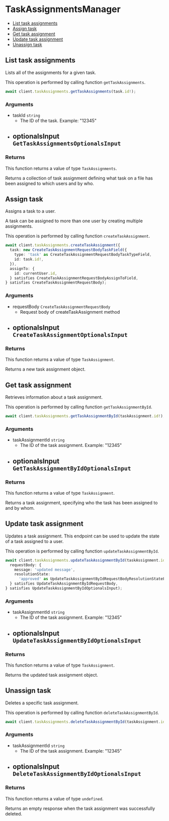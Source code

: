 # TaskAssignmentsManager

- [List task assignments](#list-task-assignments)
- [Assign task](#assign-task)
- [Get task assignment](#get-task-assignment)
- [Update task assignment](#update-task-assignment)
- [Unassign task](#unassign-task)

## List task assignments

Lists all of the assignments for a given task.

This operation is performed by calling function `getTaskAssignments`.

```ts
await client.taskAssignments.getTaskAssignments(task.id!);
```

### Arguments

- taskId `string`
  - The ID of the task. Example: "12345"
- optionalsInput `GetTaskAssignmentsOptionalsInput`
  -

### Returns

This function returns a value of type `TaskAssignments`.

Returns a collection of task assignment defining what task on
a file has been assigned to which users and by who.

## Assign task

Assigns a task to a user.

A task can be assigned to more than one user by creating multiple
assignments.

This operation is performed by calling function `createTaskAssignment`.

```ts
await client.taskAssignments.createTaskAssignment({
  task: new CreateTaskAssignmentRequestBodyTaskField({
    type: 'task' as CreateTaskAssignmentRequestBodyTaskTypeField,
    id: task.id!,
  }),
  assignTo: {
    id: currentUser.id,
  } satisfies CreateTaskAssignmentRequestBodyAssignToField,
} satisfies CreateTaskAssignmentRequestBody);
```

### Arguments

- requestBody `CreateTaskAssignmentRequestBody`
  - Request body of createTaskAssignment method
- optionalsInput `CreateTaskAssignmentOptionalsInput`
  -

### Returns

This function returns a value of type `TaskAssignment`.

Returns a new task assignment object.

## Get task assignment

Retrieves information about a task assignment.

This operation is performed by calling function `getTaskAssignmentById`.

```ts
await client.taskAssignments.getTaskAssignmentById(taskAssignment.id!);
```

### Arguments

- taskAssignmentId `string`
  - The ID of the task assignment. Example: "12345"
- optionalsInput `GetTaskAssignmentByIdOptionalsInput`
  -

### Returns

This function returns a value of type `TaskAssignment`.

Returns a task assignment, specifying who the task has been assigned to
and by whom.

## Update task assignment

Updates a task assignment. This endpoint can be
used to update the state of a task assigned to a user.

This operation is performed by calling function `updateTaskAssignmentById`.

```ts
await client.taskAssignments.updateTaskAssignmentById(taskAssignment.id!, {
  requestBody: {
    message: 'updated message',
    resolutionState:
      'approved' as UpdateTaskAssignmentByIdRequestBodyResolutionStateField,
  } satisfies UpdateTaskAssignmentByIdRequestBody,
} satisfies UpdateTaskAssignmentByIdOptionalsInput);
```

### Arguments

- taskAssignmentId `string`
  - The ID of the task assignment. Example: "12345"
- optionalsInput `UpdateTaskAssignmentByIdOptionalsInput`
  -

### Returns

This function returns a value of type `TaskAssignment`.

Returns the updated task assignment object.

## Unassign task

Deletes a specific task assignment.

This operation is performed by calling function `deleteTaskAssignmentById`.

```ts
await client.taskAssignments.deleteTaskAssignmentById(taskAssignment.id!);
```

### Arguments

- taskAssignmentId `string`
  - The ID of the task assignment. Example: "12345"
- optionalsInput `DeleteTaskAssignmentByIdOptionalsInput`
  -

### Returns

This function returns a value of type `undefined`.

Returns an empty response when the task
assignment was successfully deleted.
